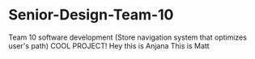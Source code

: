 # Senior-Design-Team-10
Team 10 software development (Store navigation system that optimizes user's path)
COOL PROJECT!
Hey this is Anjana
This is Matt
